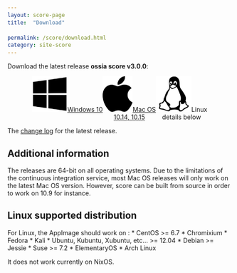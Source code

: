 ```yaml
---
layout: score-page
title:  "Download"

permalink: /score/download.html
category: site-score
---
```

<script>
$(function(){
var tag = "v3.0.0-alpha5";
var version = "v3.0.0-a5";

   document.getElementById("linux").href = "https://github.com/OSSIA/score/releases/download/"+tag+"/score-"+version+"-Linux.AppImage" ;
   
   document.getElementById("windows").href = "https://github.com/OSSIA/score/releases/download/"+tag+"/score-"+version+"-win64.exe" ;
   
   document.getElementById("osx").href = "https://github.com/OSSIA/score/releases/download/"+tag+"/score-"+version+"-macOS.zip";

});
</script>

Download the latest release __ossia score v3.0.0__:
<p style="display: flex; justify-content: center;align-content:space-evenly;" align="center">
<a id="windows" href="https://github.com/OSSIA/score/releases/latest"  target="_blank" class="page-button download-page"><img src="assets/windows_logo_2012-Black.svg" height="80px"/>Windows 10</a>
<a id="osx" href="https://github.com/OSSIA/score/releases/latest"  target="_blank" class="page-button download-page" ><img src="assets/apple_logo_black.svg" height="80px"/>Mac OS<br/>10.14, 10.15</a>
<a id="linux" target="_blank" class="page-button download-page"><img src="assets/Linux_Platform.svg" height="80px"/>Linux <br/>details below</a>
</p>
The <a href="https://github.com/OSSIA/score/releases/latest"  target="_blank">change log</a> for the latest release.

<h2>Additional information</h2>

The releases are 64-bit on all operating systems.
Due to the limitations of the continuous integration service, most Mac OS releases will only work on the latest Mac OS version.
However, score can be built from source in order to work on 10.9 for instance.

<h2>Linux supported distribution</h2>
For Linux, the AppImage should work on :
* CentOS >= 6.7
* Chromixium
* Fedora
* Kali
* Ubuntu, Kubuntu, Xubuntu, etc… >= 12.04
* Debian >= Jessie
* Suse >= 7.2
* ElementaryOS
* Arch Linux

It does not work currently on NixOS.

